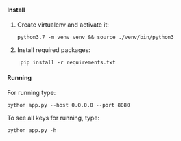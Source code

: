 #### Install
1. Create virtualenv and activate it:
    ```shell script
    python3.7 -m venv venv && source ./venv/bin/python3
    ```
2. Install required packages:
   ```shell script
    pip install -r requirements.txt
   ```

#### Running
For running type:
```shell script
python app.py --host 0.0.0.0 --port 8080
```
To see all keys for running, type:
```shell script
python app.py -h
```
